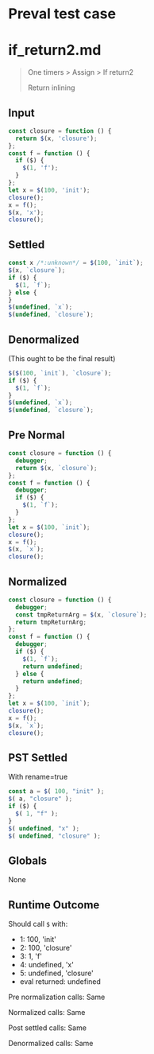 # Preval test case

# if_return2.md

> One timers > Assign > If return2
>
> Return inlining

## Input

`````js filename=intro
const closure = function () {
  return $(x, 'closure');
};
const f = function () {
  if ($) {
    $(1, 'f');
  }
};
let x = $(100, 'init');
closure();
x = f();
$(x, 'x');
closure();
`````

## Settled


`````js filename=intro
const x /*:unknown*/ = $(100, `init`);
$(x, `closure`);
if ($) {
  $(1, `f`);
} else {
}
$(undefined, `x`);
$(undefined, `closure`);
`````

## Denormalized
(This ought to be the final result)

`````js filename=intro
$($(100, `init`), `closure`);
if ($) {
  $(1, `f`);
}
$(undefined, `x`);
$(undefined, `closure`);
`````

## Pre Normal


`````js filename=intro
const closure = function () {
  debugger;
  return $(x, `closure`);
};
const f = function () {
  debugger;
  if ($) {
    $(1, `f`);
  }
};
let x = $(100, `init`);
closure();
x = f();
$(x, `x`);
closure();
`````

## Normalized


`````js filename=intro
const closure = function () {
  debugger;
  const tmpReturnArg = $(x, `closure`);
  return tmpReturnArg;
};
const f = function () {
  debugger;
  if ($) {
    $(1, `f`);
    return undefined;
  } else {
    return undefined;
  }
};
let x = $(100, `init`);
closure();
x = f();
$(x, `x`);
closure();
`````

## PST Settled
With rename=true

`````js filename=intro
const a = $( 100, "init" );
$( a, "closure" );
if ($) {
  $( 1, "f" );
}
$( undefined, "x" );
$( undefined, "closure" );
`````

## Globals

None

## Runtime Outcome

Should call `$` with:
 - 1: 100, 'init'
 - 2: 100, 'closure'
 - 3: 1, 'f'
 - 4: undefined, 'x'
 - 5: undefined, 'closure'
 - eval returned: undefined

Pre normalization calls: Same

Normalized calls: Same

Post settled calls: Same

Denormalized calls: Same
